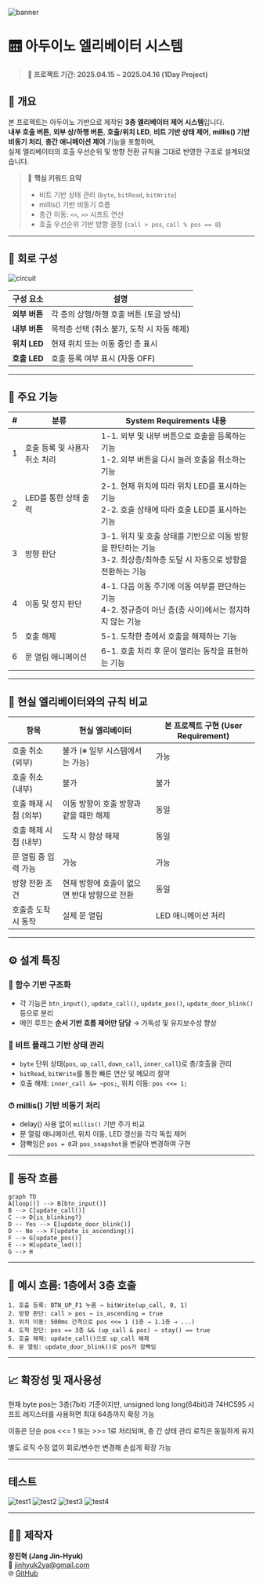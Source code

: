![banner](https://github.com/jinhyuk2me/arduino-elevator/blob/main/img/slides/banner.png?raw=true)

# 🛗 아두이노 엘리베이터 시스템

> **📅 프로젝트 기간: 2025.04.15 ~ 2025.04.16 (1Day Project)**

## 📌 개요

본 프로젝트는 아두이노 기반으로 제작된 **3층 엘리베이터 제어 시스템**입니다.  
**내부 호출 버튼**, **외부 상/하행 버튼**, **호출/위치 LED**, **비트 기반 상태 제어**, **millis() 기반 비동기 처리**, **층간 애니메이션 제어** 기능을 포함하며,  
실제 엘리베이터의 호출 우선순위 및 방향 전환 규칙을 그대로 반영한 구조로 설계되었습니다.

> 📌 **핵심 키워드 요약**
> - 비트 기반 상태 관리 (`byte`, `bitRead`, `bitWrite`)
> - millis() 기반 비동기 흐름
> - 층간 이동: `<<`, `>>` 시프트 연산
> - 호출 우선순위 기반 방향 결정 (`call > pos`, `call % pos == 0`)

---

## 🧩 회로 구성

![circuit](https://github.com/jinhyuk2me/arduino-elevator/blob/main/img/circuit.png?raw=true)

| 구성 요소 | 설명 |
|-----------|------|
| **외부 버튼** | 각 층의 상행/하행 호출 버튼 (토글 방식) |
| **내부 버튼** | 목적층 선택 (취소 불가, 도착 시 자동 해제) |
| **위치 LED** | 현재 위치 또는 이동 중인 층 표시 |
| **호출 LED** | 호출 등록 여부 표시 (자동 OFF) |

---

## 🚪 주요 기능

| #  | 분류                       | System Requirements 내용                                                                 |
|----|----------------------------|------------------------------------------------------------------------------------------|
| 1  | 호출 등록 및 사용자 취소 처리 | 1-1. 외부 및 내부 버튼으로 호출을 등록하는 기능<br>1-2. 외부 버튼을 다시 눌러 호출을 취소하는 기능 |
| 2  | LED를 통한 상태 출력         | 2-1. 현재 위치에 따라 위치 LED를 표시하는 기능<br>2-2. 호출 상태에 따라 호출 LED를 표시하는 기능 |
| 3  | 방향 판단                  | 3-1. 위치 및 호출 상태를 기반으로 이동 방향을 판단하는 기능<br>3-2. 최상층/최하층 도달 시 자동으로 방향을 전환하는 기능 |
| 4  | 이동 및 정지 판단           | 4-1. 다음 이동 주기에 이동 여부를 판단하는 기능<br>4-2. 정규층이 아닌 층(층 사이)에서는 정지하지 않는 기능 |
| 5  | 호출 해제                 | 5-1. 도착한 층에서 호출을 해제하는 기능                                                |
| 6  | 문 열림 애니메이션          | 6-1. 호출 처리 후 문이 열리는 동작을 표현하는 기능                                      |

---

## 🏢 현실 엘리베이터와의 규칙 비교

| 항목               | 현실 엘리베이터                                   | 본 프로젝트 구현 (User Requirement) |
|--------------------|--------------------------------------------------|------------------------------|
| 호출 취소 (외부)    | 불가 (※ 일부 시스템에서는 가능)                   | 가능                         |
| 호출 취소 (내부)    | 불가                                             | 불가                         |
| 호출 해제 시점 (외부) | 이동 방향이 호출 방향과 같을 때만 해제             | 동일                         |
| 호출 해제 시점 (내부) | 도착 시 항상 해제                                 | 동일                         |
| 문 열림 중 입력 가능 | 가능                                             | 가능                         |
| 방향 전환 조건       | 현재 방향에 호출이 없으면 반대 방향으로 전환       | 동일                         |
| 호출층 도착시 동작   | 실제 문 열림                                     | LED 애니메이션 처리           |

---

## ⚙️ 설계 특징

### 📎 함수 기반 구조화

- 각 기능은 `btn_input()`, `update_call()`, `update_pos()`, `update_door_blink()` 등으로 분리
- 메인 루프는 **순서 기반 흐름 제어만 담당** → 가독성 및 유지보수성 향상

### 🧮 비트 플래그 기반 상태 관리

- `byte` 단위 상태(`pos`, `up_call`, `down_call`, `inner_call`)로 층/호출을 관리
- `bitRead`, `bitWrite`를 통한 빠른 연산 및 메모리 절약
- 호출 해제: `inner_call &= ~pos;`, 위치 이동: `pos <<= 1;`

### ⏱ millis() 기반 비동기 처리

- delay() 사용 없이 `millis()` 기반 주기 비교
- 문 열림 애니메이션, 위치 이동, LED 갱신을 각각 독립 제어
- 깜빡임은 `pos = 0`과 `pos_snapshot`을 번갈아 변경하여 구현


---

## 🔄 동작 흐름

```mermaid
graph TD
A[loop()] --> B[btn_input()]
B --> C[update_call()]
C --> D{is_blinking?}
D -- Yes --> E[update_door_blink()]
D -- No --> F[update_is_ascending()]
F --> G[update_pos()]
E --> H[update_led()]
G --> H
```
---

## 🧪 예시 흐름: 1층에서 3층 호출

```
1. 호출 등록: BTN_UP_F1 누름 → bitWrite(up_call, 0, 1)
2. 방향 판단: call > pos → is_ascending = true
3. 위치 이동: 500ms 간격으로 pos <<= 1 (1층 → 1.1층 → ...)
4. 도착 판단: pos == 3층 && (up_call & pos) → stay() == true
5. 호출 해제: update_call()으로 up_call 해제
6. 문 열림: update_door_blink()로 pos가 깜빡임
```

---

## 📈 확장성 및 재사용성

현재 byte pos는 3층(7bit) 기준이지만, unsigned long long(64bit)과 74HC595 시프트 레지스터를 사용하면 최대 64층까지 확장 가능

이동은 단순 pos <<= 1 또는 >>= 1로 처리되며, 층 간 상태 관리 로직은 동일하게 유지

별도 로직 수정 없이 회로/변수만 변경해 손쉽게 확장 가능

---

## 테스트

![test1](https://github.com/jinhyuk2me/arduino-elevator/blob/main/img/slides/%EC%95%84%EB%91%90%EC%9D%B4%EB%85%B8%20%EC%97%98%EB%A6%AC%EB%B2%A0%EC%9D%B4%ED%84%B0%20%EC%8B%9C%EC%8A%A4%ED%85%9C_page-0042.jpg?raw=true)
![test2](https://github.com/jinhyuk2me/arduino-elevator/blob/main/img/slides/%EC%95%84%EB%91%90%EC%9D%B4%EB%85%B8%20%EC%97%98%EB%A6%AC%EB%B2%A0%EC%9D%B4%ED%84%B0%20%EC%8B%9C%EC%8A%A4%ED%85%9C_page-0043.jpg?raw=true)
![test3](https://github.com/jinhyuk2me/arduino-elevator/blob/main/img/slides/%EC%95%84%EB%91%90%EC%9D%B4%EB%85%B8%20%EC%97%98%EB%A6%AC%EB%B2%A0%EC%9D%B4%ED%84%B0%20%EC%8B%9C%EC%8A%A4%ED%85%9C_page-0044.jpg?raw=true)
![test4](https://github.com/jinhyuk2me/arduino-elevator/blob/main/img/slides/%EC%95%84%EB%91%90%EC%9D%B4%EB%85%B8%20%EC%97%98%EB%A6%AC%EB%B2%A0%EC%9D%B4%ED%84%B0%20%EC%8B%9C%EC%8A%A4%ED%85%9C_page-0045.jpg?raw=true)

---

## 👨‍💻 제작자

**장진혁 (Jang Jin-Hyuk)**  
📧 jinhyuk2ya@gmail.com  
🌐 [GitHub](https://github.com/jinhyuk2me)

